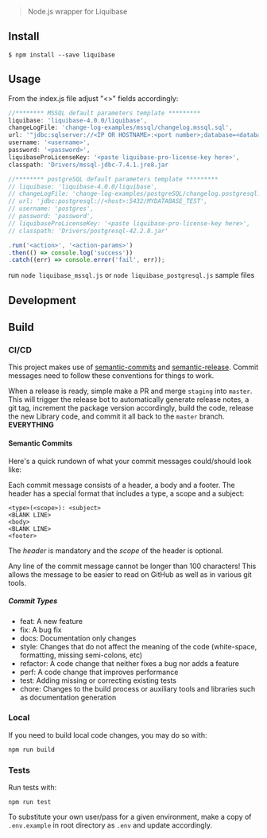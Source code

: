 > Node.js wrapper for Liquibase


## Install

```
$ npm install --save liquibase
```


## Usage
From the index.js file adjust "<>" fields accordingly:
```js
//******** MSSQL default parameters template *********
liquibase: 'liquibase-4.0.0/liquibase',
changeLogFile: 'change-log-examples/mssql/changelog.mssql.sql',
url: '"jdbc:sqlserver://<IP OR HOSTNAME>:<port number>;database=<database name>;"',
username: '<username>',
password: '<password>',
liquibaseProLicenseKey: '<paste liquibase-pro-license-key here>',
classpath: 'Drivers/mssql-jdbc-7.4.1.jre8.jar
```

```js
//******** postgreSQL default parameters template *********
// liquibase: 'liquibase-4.0.0/liquibase',
// changeLogFile: 'change-log-examples/postgreSQL/changelog.postgresql.sql',
// url: 'jdbc:postgresql://<host>:5432/MYDATABASE_TEST',
// username: 'postgres',
// password: 'password',
// liquibaseProLicenseKey: '<paste liquibase-pro-license-key here>',
// classpath: 'Drivers/postgresql-42.2.8.jar'
```

```js
.run('<action>', '<action-params>')
.then(() => console.log('success'))
.catch((err) => console.error('fail', err));
```
run `node liquibase_mssql.js` or `node liquibase_postgresql.js` sample files

## Development
## Build
### CI/CD
This project makes use of [semantic-commits](https://github.com/angular/angular.js/blob/master/DEVELOPERS.md#-git-commit-guidelines) and [semantic-release](https://semantic-release.gitbook.io/semantic-release/).
Commit messages need to follow these conventions for things to work.

When a release is ready, simple make a PR and merge `staging` into `master`. This will trigger the release bot to automatically generate release notes, a git tag, increment the package version accordingly, build the code, release the new Library code, and commit it all back to the `master` branch. **EVERYTHING**

#### Semantic Commits
Here's a quick rundown of what your commit messages could/should look like:

Each commit message consists of a header, a body and a footer. The header has a special format that includes a type, a scope and a subject:

```
<type>(<scope>): <subject>
<BLANK LINE>
<body>
<BLANK LINE>
<footer>
```

The *header* is mandatory and the *scope* of the header is optional.

Any line of the commit message cannot be longer than 100 characters! This allows the message to be easier to read on GitHub as well as in various git tools.

##### Commit Types
* feat: A new feature
* fix: A bug fix
* docs: Documentation only changes
* style: Changes that do not affect the meaning of the code (white-space, formatting, missing semi-colons, etc)
* refactor: A code change that neither fixes a bug nor adds a feature
* perf: A code change that improves performance
* test: Adding missing or correcting existing tests
* chore: Changes to the build process or auxiliary tools and libraries such as documentation generation
### Local
If you need to build local code changes, you may do so with:
```bash
npm run build
```

### Tests
Run tests with:
```shell
npm run test
```

To substitute your own user/pass for a given environment, make a copy of `.env.example` in root directory as `.env` and update accordingly.

